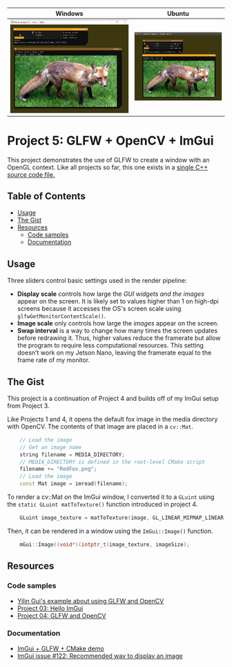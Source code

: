 | Windows | Ubuntu |
|---------|--------|
|![Demonstration of Project 5 working in Windows](../../docs/screenshots/05-01.png) | ![Demonstration of Project 5 working in Ubuntu](../../docs/screenshots/05-02.png)|

# Project 5: GLFW + OpenCV + ImGui <!-- omit in toc -->
This project demonstrates the use of GLFW to create a window with an OpenGL context. 
Like all projects so far, this one exists in a [single C++ source code file.](main.cpp)

## Table of Contents <!-- omit in toc -->
- [Usage](#Usage)
- [The Gist](#The-Gist)
- [Resources](#Resources)
	- [Code samples](#Code-samples)
	- [Documentation](#Documentation)

## Usage
Three sliders control basic settings used in the render pipeline:
* **Display scale** controls how large the *GUI widgets and the images* appear on the screen. It is likely set to values higher than 1 on high-dpi screens because it accesses the OS's screen scale using `glfwGetMonitorContentScale()`.
* **Image scale** only controls how large the *images* appear on the screen.
* **Swap interval** is a way to change how many times the screen updates before redrawing it. Thus, higher values reduce the framerate but allow the program to require less computational resources. This setting doesn't work on my Jetson Nano, leaving the framerate equal to the frame rate of my monitor.

## The Gist
This project is a continuation of Project 4 and builds off of my ImGui setup from Project 3.

Like Projects 1 and 4, it opens the default fox image in the media directory with OpenCV.
The contents of that image are placed in a `cv::Mat`.
```C++
	// Load the image
	// Get an image name 
	string filename = MEDIA_DIRECTORY;
	// MEDIA_DIRECTORY is defined in the root-level CMake script
	filename += "RedFox.png";
	// Load the image
	const Mat image = imread(filename);
```

To render a cv::Mat on the ImGui window, I converted it to a `GLuint` using the `static GLuint matToTexture()` function introduced in project 4.
```C++
	GLuint image_texture = matToTexture(image, GL_LINEAR_MIPMAP_LINEAR, GL_LINEAR, GL_CLAMP);
```

Then, it can be rendered in a window using the `ImGui::Image()` function.
```C++
	mGui::Image((void*)(intptr_t)image_texture, imageSize);
```

## Resources
### Code samples
* [Yilin Gui's example about using GLFW and OpenCV](https://gist.github.com/insaneyilin/038a022f2ece61c923315306ddcea081)
* [Project 03: Hello ImGui](../03-Hello-ImGui)
* [Project 04: GLFW and OpenCV](../04-GLFW-and-OpenCV)
### Documentation
* [ImGui + GLFW + CMake demo](https://github.com/m516/imgui-opengl-glfw-glew-cmake-demo/)
* [ImGui issue #122: Recommended way to display an image](https://github.com/ocornut/imgui/issues/122)